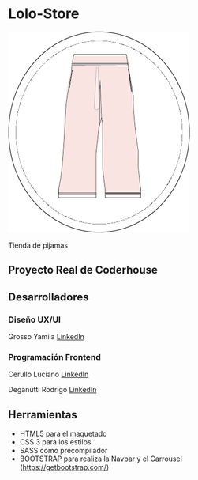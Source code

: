 # Lolo-Store

![Logo](./assets/logololo.png)

Tienda de pijamas

## Proyecto Real de Coderhouse 

## Desarrolladores

### Diseño UX/UI 
Grosso Yamila
[LinkedIn](https://www.linkedin.com/in/yamilagrosso/)

### Programación Frontend
Cerullo Luciano
[LinkedIn](https://www.linkedin.com/in/luciano-cerullo-9b948022a/)

Deganutti Rodrigo
[LinkedIn](https://www.linkedin.com/in/rodrigo-deganutti-330812223/)

## Herramientas

* HTML5 para el maquetado
* CSS 3 para los estilos
* SASS como precompilador
* BOOTSTRAP para realiza la  Navbar y el Carrousel
(https://getbootstrap.com/)



